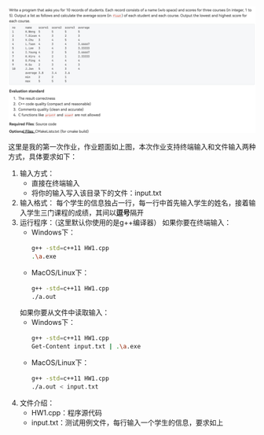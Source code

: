 ![题目要求](img/HW1.png)

这里是我的第一次作业，作业题面如上图，本次作业支持终端输入和文件输入两种方式，具体要求如下：

1. 输入方式：
   + 直接在终端输入
   + 将你的输入写入该目录下的文件：input.txt
2. 输入格式：
   每个学生的信息独占一行，每一行中首先输入学生的姓名，接着输入学生三门课程的成绩，其间以**逗号**隔开
3. 运行程序：（这里默认你使用的是g++编译器）
   如果你要在终端输入：
   + Windows下：
     ```bash
     g++ -std=c++11 HW1.cpp
     .\a.exe
     ```
   + MacOS/Linux下：
     ```bash
     g++ -std=c++11 HW1.cpp
     ./a.out
     ```
   如果你要从文件中读取输入：
   + Windows下：
     ```bash
     g++ -std=c++11 HW1.cpp
     Get-Content input.txt | .\a.exe
     ```
   + MacOS/Linux下：
     ```bash
     g++ -std=c++11 HW1.cpp
     ./a.out < input.txt
     ```
4. 文件介绍：
   + HW1.cpp：程序源代码
   + input.txt：测试用例文件，每行输入一个学生的信息，要求如上
